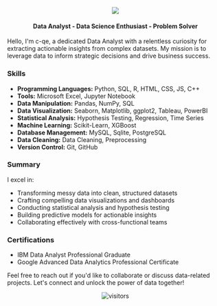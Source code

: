 
<div class='header'>
  <div class='icons' align='center'>
    <a href="https://skillicons.dev"><img src="https://skillicons.dev/icons?i=py,r,mysql,sqlite,postgres,c,vim,git,github,html,css,js,cpp"/></a>
  </div>
</div>

<body>
  <div class='title' align='center'>
   <h4>Data Analyst - Data Science Enthusiast - Problem Solver</h4> 
  </div>
</body>

Hello, I'm c-qe, a dedicated Data Analyst with a relentless curiosity for extracting actionable insights from complex datasets. My mission is to leverage data to inform strategic decisions and drive business success.

### Skills

- **Programming Languages:** Python, SQL, R, HTML, CSS, JS, C++
- **Tools:** Microsoft Excel, Jupyter Notebook
- **Data Manipulation:** Pandas, NumPy, SQL
- **Data Visualization:** Seaborn, Matplotlib, ggplot2, Tableau, PowerBI
- **Statistical Analysis:** Hypothesis Testing, Regression, Time Series
- **Machine Learning:** Scikit-Learn, XGBoost
- **Database Management:** MySQL, Sqlite, PostgreSQL
- **Data Cleaning:** Data Cleaning, Preprocessing
- **Version Control:** Git, GitHub

### Summary

I excel in:
- Transforming messy data into clean, structured datasets
- Crafting compelling data visualizations and dashboards
- Conducting statistical analysis and hypothesis testing
- Building predictive models for actionable insights
- Collaborating effectively with cross-functional teams

### Certifications

- IBM Data Analyst Professional Graduate
- Google Advanced Data Analytics Professional Certificate


Feel free to reach out if you'd like to collaborate or discuss data-related projects. Let's connect and unlock the power of data together!

<footer id='footer'>
  <div class='Visitor_Count' align='center'>
    <img alt="visitors" src="https://komarev.com/ghpvc/?username=c-qe7&style=flat&labelColor=red&logo=github&label=Profile+Views&color=58a6ff"/>
  </div>
</footer>
    

